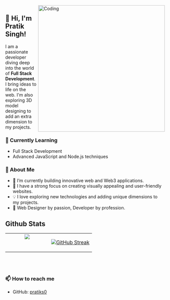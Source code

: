 
<img align="right" alt="Coding" width="400" src="https://user-images.githubusercontent.com/55389276/140866485-8fb1c876-9a8f-4d6a-98dc-08c4981eaf70.gif">

## 👋 Hi, I'm Pratik Singh!

I am a passionate developer diving deep into the world of **Full Stack Development**. I bring ideas to life on the web. I'm also exploring 3D model designing to add an extra dimension to my projects.

### 🌱 Currently Learning
- Full Stack Development
- Advanced JavaScript and Node.js techniques

### 🚀 About Me
- 🔭 I’m currently building innovative web and Web3 applications.
- 🌟 I have a strong focus on creating visually appealing and user-friendly websites.
- 💡 I love exploring new technologies and adding unique dimensions to my projects.
- 🎨 Web Designer by passion, Developer by profession.

## Github Stats  
<table><tr><td valign="top" width="50%">

<div align="center"><img src="https://github-readme-stats.vercel.app/api?username=pratiks0&show_icons=true&count_private=true&hide_border=true&theme=dark" align="center" /></div>

</td><td valign="top" width="50%">

[![GitHub Streak](https://github-readme-streak-stats.herokuapp.com?user=pratiks0&theme=dark)](https://git.io/streak-stats)

</td></tr></table>  

<br/>  

  

<br/> 

### 📫 How to reach me
- GitHub: [pratiks0](https://github.com/pratiks0)
